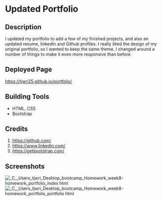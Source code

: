 # Updated Portfolio 
 
## Description
I updated my portfolio to add a few of my finished projects, and also an updated resume, linkedIn and Github profiles. I really liked the design of my original portfolio, so I wanted to keep the same theme. I changed around a number of things to make it even more responsive than before. 


## Deployed Page 
https://tjwri25.github.io/portfolio/


## Building Tools 
* HTML, CSS
* Bootstrap

## Credits
1. https://github.com/
2. https://www.linkedin.com/
3. https://getbootstrap.com/

## Screenshots

![_C__Users_tjwri_Desktop_bootcamp_Homework_week8-homework_portfolio_index html](https://user-images.githubusercontent.com/74884495/109461885-09fc3d80-7a20-11eb-8e3b-74420220ae4e.png)
![_C__Users_tjwri_Desktop_bootcamp_Homework_week8-homework_portfolio_portfolio html](https://user-images.githubusercontent.com/74884495/109462019-2a2bfc80-7a20-11eb-84c5-05774acc5f47.png)
